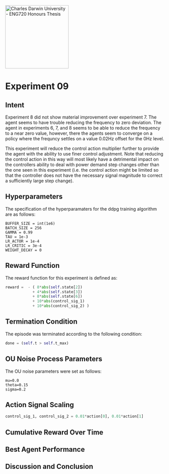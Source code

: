 <img src="https://fundraising.blackbaud.com.au/wp-content/uploads/2016/08/CDU-LOGO-RGB-LHS-1200x628.jpg" alt="Charles Darwin University - ENG720 Honours Thesis" width="200" />

# Experiment 09
## Intent
Experiment 8 did not show material improvement over experiment 7. The agent seems to have trouble reducing the frequency to zero deviation. The agent in experiments 6, 7, and 8 seems to be able to reduce the frequency to a near zero value, however, there the agents seem to converge on a policy where the frequncy settles on a value 0.02Hz offset for the 0Hz level.

This experiment will reduce the control action multiplier further to provide the agent with the ability to use finer control adjustment. Note that reducing the control action in this way will most likely have a detrimental impact on the controllers ability to deal with power demand step changes other than the one seen in this experiment (i.e. the control action might be limited so that the controller does not have the necessary signal magnitude to correct a sufficiently large step change).


## Hyperparameters
The specification of the hyperparamaters for the ddpg training algorithm are as follows:
```
BUFFER_SIZE = int(1e6)
BATCH_SIZE = 256
GAMMA = 0.99
TAU = 1e-3
LR_ACTOR = 1e-4
LR_CRITIC = 3e-4
WEIGHT_DECAY = 0
```

## Reward Function
The reward function for this experiment is defined as:
```python
reward =  - ( 8*abs(self.state[2])
            + 4*abs(self.state[3])
            + 8*abs(self.state[6])
            + 10*abs(control_sig_1)
            + 10*abs(control_sig_2) )
```

## Termination Condition
The episode was terminated according to the following condition:
```python
done = (self.t > self.t_max)
```

## OU Noise Process Parameters
The OU noise parameters were set as follows:
```
mu=0.0
theta=0.15
sigma=0.2
```

## Action Signal Scaling
```python
control_sig_1, control_sig_2 = 0.01*action[0], 0.01*action[1]
```

## Cumulative Reward Over Time


## Best Agent Performance


## Discussion and Conclusion